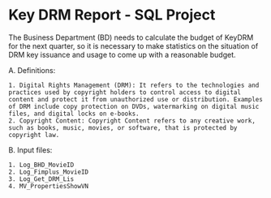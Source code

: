 # Key DRM Report - SQL Project

The Business Department (BD) needs to calculate the budget of KeyDRM for the next quarter, so it is necessary to make statistics on the situation of DRM key issuance and usage to come up with a reasonable budget.

A. Definitions:	

    1. Digital Rights Management (DRM): It refers to the technologies and practices used by copyright holders to control access to digital content and protect it from unauthorized use or distribution. Examples of DRM include copy protection on DVDs, watermarking on digital music files, and digital locks on e-books. 
	2. Copyright Content: Copyright Content refers to any creative work, such as books, music, movies, or software, that is protected by copyright law.
    
B. Input files:

    1. Log_BHD_MovieID
    2. Log_Fimplus_MovieID
    3. Log_Get_DRM_Lis
    4. MV_PropertiesShowVN
    

